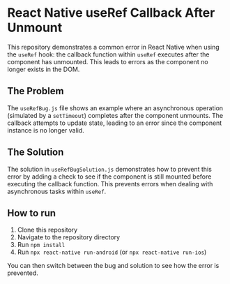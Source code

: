 # React Native useRef Callback After Unmount

This repository demonstrates a common error in React Native when using the `useRef` hook: the callback function within `useRef` executes after the component has unmounted. This leads to errors as the component no longer exists in the DOM.

## The Problem

The `useRefBug.js` file shows an example where an asynchronous operation (simulated by a `setTimeout`) completes after the component unmounts.  The callback attempts to update state, leading to an error since the component instance is no longer valid.

## The Solution

The solution in `useRefBugSolution.js` demonstrates how to prevent this error by adding a check to see if the component is still mounted before executing the callback function.  This prevents errors when dealing with asynchronous tasks within `useRef`.

## How to run

1. Clone this repository
2. Navigate to the repository directory
3. Run `npm install`
4. Run `npx react-native run-android` (or `npx react-native run-ios`)

You can then switch between the bug and solution to see how the error is prevented.